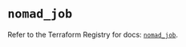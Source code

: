 # `nomad_job`

Refer to the Terraform Registry for docs: [`nomad_job`](https://registry.terraform.io/providers/hashicorp/nomad/2.5.0/docs/resources/job).
